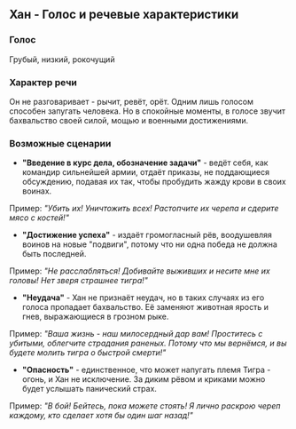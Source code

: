 ## Хан - Голос и речевые характеристики

### Голос

Грубый, низкий, рокочущий

### Характер речи

Он не разговаривает - рычит, ревёт, орёт. Одним лишь голосом способен запугать человека. Но в спокойные моменты, в голосе звучит бахвальство своей силой, мощью и военными достижениями.

### Возможные сценарии

* **"Введение в курс дела, обозначение задачи"** - ведёт себя, как командир сильнейшей армии, отдаёт приказы, не поддающиеся обсуждению, подавая их так, чтобы пробудить жажду крови в своих воинах.

Пример: _"Убить их! Уничтожить всех! Растопчите их черепа и сдерите мясо с костей!"_

* **"Достижение успеха"** - издаёт громогласный рёв, воодушевляя воинов на новые "подвиги", потому что ни одна победа не должна быть последней.

Пример: _"Не расслабляться! Добивайте выживших и несите мне их головы! Нет зверя страшнее тигра!"_

* **"Неудача"** - Хан не признаёт неудач, но в таких случаях из его голоса пропадает бахвальство. Её заменяют животная ярость и гнев, выражающиеся в грозном рыке.

Пример: _"Ваша жизнь - наш милосердный дар вам! Проститесь с убитыми, облегчите страдания раненых. Потому что мы вернёмся, и вы будете молить тигра о быстрой смерти!"_

* **"Опасность"** - единственное, что может напугать племя Тигра - огонь, и Хан не исключение. За диким рёвом и криками можно будет услышать панический страх.

Пример: _"В бой! Бейтесь, пока можете стоять! Я лично раскрою череп каждому, кто сделает хотя бы один шаг назад!"_
